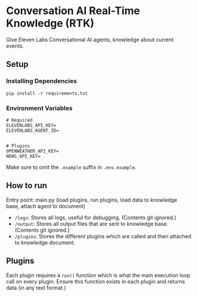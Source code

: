 # Conversation AI Real-Time Knowledge (RTK)

Give Eleven Labs Conversational AI agents, knowledge about current events.

## Setup

### Installing Dependencies

```shell
pip install -r requirements.txt
```

### Environment Variables

```text
# Required
ELEVENLABS_API_KEY=
ELEVENLABS_AGENT_ID=


# Plugins
OPENWEATHER_API_KEY=
NEWS_API_KEY=
```

Make sure to omit the `.example` suffix in `.env.example`.

## How to run

Entry point: main.py (load plugins, run plugins, load data to knowledge base, attach agent to document)

- `/logs`: Stores all logs, useful for debugging. (Contents git ignored.)
- `/output`: Stores all output files that are sent to knowledge base. (Contents git ignored.)
- `/plugins`: Stores the different plugins which are called and then attached to knowledge document.

## Plugins

Each plugin requires a `run()` function which is what the main execution loop call on every plugin. Ensure this function exists in each plugin and returns data (in any text format.)